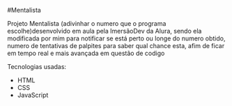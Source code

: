 #Mentalista

Projeto Mentalista (adivinhar o numero que o programa escolhe)desenvolvido em aula pela ImersãoDev da Alura, sendo ela modificada por mim para notificar se está perto ou longe do numero obtido, 
numero de tentativas de palpites para saber qual chance esta, afim de ficar em tempo real e mais avançada em questão de codigo


Tecnologias usadas:

- HTML
- CSS
- JavaScript
